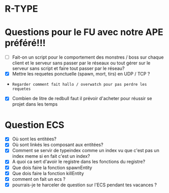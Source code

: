 # R-TYPE

# Questions pour le FU avec notre APE préféré!!!

- [ ] Fait-on un script pour le comportement des monstres / boss sur chaque client et le serveur sans passer par le réseaux ou tout gérer sur le serveur sans script et faire tout passer par le réseau?
- [X] Mettre les requetes ponctuelle (spawn, mort, tirs) en UDP / TCP ?
-     Regarder comment fait hallo / overwatch pour pas perdre les requetes
- [X] Combien de litre de redbull faut il prévoir d'acheter pour réussir se projet dans les temps



# Question ECS

- [X] Où sont les entitées?
- [X] Où sont linkés les composant aux entitées?
- [X] Comment se servir de typeindex comme un index vu que c'est pas un index meme si en fait c'est un index?
- [X] A quoi ca sert d'avoir le registre dans les fonctions du registre?
- [X] Que dois faire la fonction spawnEntity
- [X] Que dois faire la fonction killEntity
- [X] comment on fait un ecs ?
- [X] pourrais-je te harceler de question sur l'ECS pendant tes vacances ?
